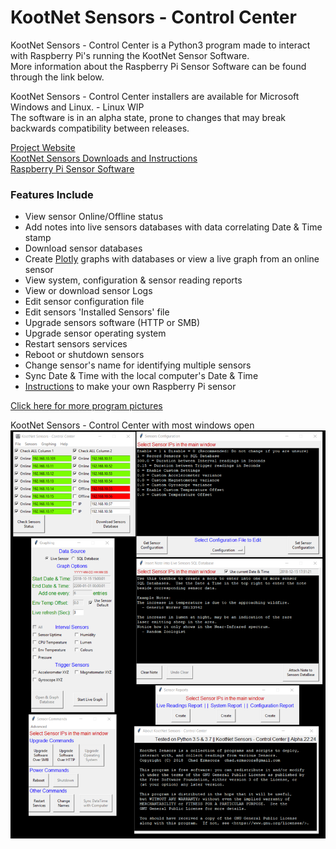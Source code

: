 # KootNet Sensors - Control Center
KootNet Sensors - Control Center is a Python3 program made to interact with Raspberry Pi's running the KootNet Sensor Software.  
More information about the Raspberry Pi Sensor Software can be found through the link below.

KootNet Sensors - Control Center installers are available for Microsoft Windows and Linux. - Linux WIP  
The software is in an alpha state, prone to changes that may break backwards compatibility between releases.

[Project Website](http://kootenay-networks.com/?page_id=170)  
[KootNet Sensors Downloads and Instructions](http://kootenay-networks.com/?page_id=236)  
[Raspberry Pi Sensor Software](https://github.com/chad-ermacora/sensor-rp)

### Features Include
- View sensor Online/Offline status
- Add notes into live sensors databases with data correlating Date & Time stamp
- Download sensor databases
- Create [Plotly](https://plot.ly/python/) graphs with databases or view a live graph from an online sensor
- View system, configuration & sensor reading reports
- View or download sensor Logs
- Edit sensor configuration file
- Edit sensors 'Installed Sensors' file
- Upgrade sensors software (HTTP or SMB)
- Upgrade sensor operating system
- Restart sensors services
- Reboot or shutdown sensors
- Change sensor's name for identifying multiple sensors
- Sync Date & Time with the local computer's Date & Time
- [Instructions](http://kootenay-networks.com/?page_id=236) to make your own Raspberry Pi sensor

[Click here for more program pictures](http://kootenay-networks.com/?page_id=511)

KootNet Sensors - Control Center with most windows open
![KootNet Sensors - Control Center](additional_files/KootNetSensorsControlCenter.png "Control Center")
